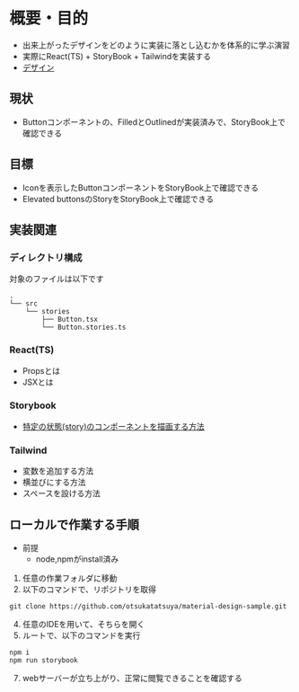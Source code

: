 # 概要・目的
- 出来上がったデザインをどのように実装に落とし込むかを体系的に学ぶ演習
- 実際にReact(TS) + StoryBook + Tailwindを実装する
- [デザイン](https://www.figma.com/file/77z4ekDS0ykkw2ZYg8X0Hp/Material-3-Design-Kit-(Community)?type=design&node-id=51159-4655&mode=dev)

## 現状
- Buttonコンポーネントの、FilledとOutlinedが実装済みで、StoryBook上で確認できる

## 目標
- Iconを表示したButtonコンポーネントをStoryBook上で確認できる
- Elevated buttonsのStoryをStoryBook上で確認できる

## 実装関連

### ディレクトリ構成

対象のファイルは以下です

```
.
└── src
    └── stories
        ├── Button.tsx
        └── Button.stories.ts
```
### React(TS)
- Propsとは
- JSXとは

### Storybook

- [特定の状態(story)のコンポーネントを描画する方法](https://qiita.com/masakinihirota/items/ac552b8b492d2b962818#storybook%E3%81%A7%E6%9C%80%E5%B0%8F%E9%99%90%E3%81%AE%E3%82%B3%E3%83%B3%E3%83%9D%E3%83%BC%E3%83%8D%E3%83%B3%E3%83%88%E3%82%92%E4%BD%9C%E3%82%8B)

### Tailwind

- 変数を追加する方法
- 横並びにする方法
- スペースを設ける方法


## ローカルで作業する手順

- 前提
  - node,npmがinstall済み

1. 任意の作業フォルダに移動
2. 以下のコマンドで、リポジトリを取得
```
git clone https://github.com/otsukatatsuya/material-design-sample.git
```
4. 任意のIDEを用いて、そちらを開く
5. ルートで、以下のコマンドを実行
```
npm i
npm run storybook
```
7. webサーバーが立ち上がり、正常に閲覧できることを確認する

